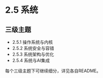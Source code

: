 # 2.5 系统

## 三级主题

- 2.5.1 操作系统与内核
- 2.5.2 系统安全与容错
- 2.5.3 系统架构与优化
- 2.5.4 系统与AI集成

每个三级主题下可继续细分，详见各自README。
